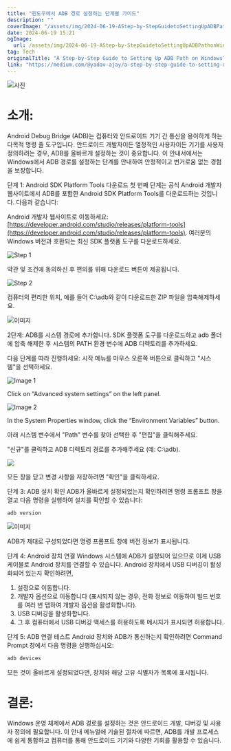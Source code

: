 ```yaml
---
title: "윈도우에서 ADB 경로 설정하는 단계별 가이드"
description: ""
coverImage: "/assets/img/2024-06-19-AStep-by-StepGuidetoSettingUpADBPathonWindows_0.png"
date: 2024-06-19 15:21
ogImage: 
  url: /assets/img/2024-06-19-AStep-by-StepGuidetoSettingUpADBPathonWindows_0.png
tag: Tech
originalTitle: "A Step-by-Step Guide to Setting Up ADB Path on Windows"
link: "https://medium.com/@yadav-ajay/a-step-by-step-guide-to-setting-up-adb-path-on-windows-0b833faebf18"
---
```



![사진](/assets/img/2024-06-19-AStep-by-StepGuidetoSettingUpADBPathonWindows_0.png)

# 소개:

Android Debug Bridge (ADB)는 컴퓨터와 안드로이드 기기 간 통신을 용이하게 하는 다목적 명령 줄 도구입니다. 안드로이드 개발자이든 열정적인 사용자이든 기기를 사용자 정의하려는 경우, ADB를 올바르게 설정하는 것이 중요합니다. 이 안내서에서는 Windows에서 ADB 경로를 설정하는 단계를 안내하여 안정적이고 번거로움 없는 경험을 보장합니다.

단계 1: Android SDK Platform Tools 다운로드 첫 번째 단계는 공식 Android 개발자 웹사이트에서 ADB를 포함한 Android SDK Platform Tools를 다운로드하는 것입니다. 다음과 같습니다:

<div class="content-ad"></div>

Android 개발자 웹사이트로 이동하세요: [https://developer.android.com/studio/releases/platform-tools](https://developer.android.com/studio/releases/platform-tools). 여러분의 Windows 버전과 호환되는 최신 SDK 플랫폼 도구를 다운로드하세요.

![Step 1](/assets/img/2024-06-19-AStep-by-StepGuidetoSettingUpADBPathonWindows_1.png)

약관 및 조건에 동의하신 후 편의를 위해 다운로드 버튼이 제공됩니다.

![Step 2](/assets/img/2024-06-19-AStep-by-StepGuidetoSettingUpADBPathonWindows_2.png)

<div class="content-ad"></div>

컴퓨터의 편리한 위치, 예를 들어 C:\adb와 같이 다운로드한 ZIP 파일을 압축해제하세요.

![이미지](/assets/img/2024-06-19-AStep-by-StepGuidetoSettingUpADBPathonWindows_3.png)

2단계: ADB를 시스템 경로에 추가합니다. SDK 플랫폼 도구를 다운로드하고 adb 폴더에 압축 해제한 후 시스템의 PATH 환경 변수에 ADB 디렉토리를 추가하세요.

다음 단계를 따라 진행하세요: 시작 메뉴를 마우스 오른쪽 버튼으로 클릭하고 "시스템"을 선택하세요.

<div class="content-ad"></div>


![Image 1](/assets/img/2024-06-19-AStep-by-StepGuidetoSettingUpADBPathonWindows_4.png)

Click on “Advanced system settings” on the left panel.

![Image 2](/assets/img/2024-06-19-AStep-by-StepGuidetoSettingUpADBPathonWindows_5.png)

In the System Properties window, click the “Environment Variables” button.


<div class="content-ad"></div>

아래 시스템 변수에서 "Path" 변수를 찾아 선택한 후 "편집"을 클릭해주세요.

"신규"를 클릭하고 ADB 디렉토리 경로를 추가해주세요 (예: C:\adb).

<div class="content-ad"></div>

<img src="/assets/img/2024-06-19-AStep-by-StepGuidetoSettingUpADBPathonWindows_8.png" />

모든 창을 닫고 변경 사항을 저장하려면 "확인"을 클릭하세요.

단계 3: ADB 설치 확인
ADB가 올바르게 설정되었는지 확인하려면 명령 프롬프트 창을 열고 다음 명령을 실행하여 설치를 확인할 수 있습니다:

```js
adb version
```

<div class="content-ad"></div>

![이미지](/assets/img/2024-06-19-AStep-by-StepGuidetoSettingUpADBPathonWindows_9.png)

ADB가 제대로 구성되었다면 명령 프롬프트 창에 버전 정보가 표시됩니다.

단계 4: Android 장치 연결
Windows 시스템에 ADB가 설정되어 있으므로 이제 USB 케이블로 Android 장치를 연결할 수 있습니다. Android 장치에서 USB 디버깅이 활성화되어 있는지 확인하려면,

1. 설정으로 이동합니다.
2. 개발자 옵션으로 이동합니다 (표시되지 않는 경우, 전화 정보로 이동하여 빌드 번호를 여러 번 탭하여 개발자 옵션을 활성화합니다).
3. USB 디버깅을 활성화합니다.
4. 그 후 컴퓨터에서 USB 디버깅 액세스를 허용하도록 메시지가 표시되면 허용합니다.

<div class="content-ad"></div>

단계 5: ADB 연결 테스트 Android 장치와 ADB가 통신하는지 확인하려면 Command Prompt 창에서 다음 명령을 실행하십시오:

```js
adb devices
```

모든 것이 올바르게 설정되었다면, 장치와 해당 고유 식별자가 목록에 표시됩니다.

# 결론:

<div class="content-ad"></div>

Windows 운영 체제에서 ADB 경로를 설정하는 것은 안드로이드 개발, 디버깅 및 사용자 정의에 필요합니다. 이 안내 메뉴얼에 기술된 절차에 따르면, ADB를 개발 프로세스에 쉽게 통합하고 컴퓨터를 통해 안드로이드 기기와 다양한 기회를 활용할 수 있습니다.